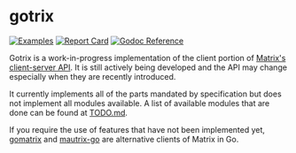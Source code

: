 # gotrix

[![Examples](https://img.shields.io/badge/Example-__examples%2F-blueviolet?style=flat-square)][example-link]
[![Report Card](https://goreportcard.com/badge/github.com/chanbakjsd/gotrix?style=flat-square)][report-link]
[![Godoc Reference](https://img.shields.io/badge/godoc-reference-blue?style=flat-square)][doc-link]

[example-link]: https://github.com/chanbakjsd/gotrix/tree/master/_examples
[report-link]: https://goreportcard.com/report/github.com/chanbakjsd/gotrix
[doc-link]: https://pkg.go.dev/github.com/chanbakjsd/gotrix

Gotrix is a work-in-progress implementation of the client portion of [Matrix's client-server API][spec-link].
It is still actively being developed and the API may change especially when they are recently introduced.

It currently implements all of the parts mandated by specification but does not implement all modules available.
A list of available modules that are done can be found at [TODO.md][todo-link].

If you require the use of features that have not been implemented yet,
[gomatrix][gomatrix-link] and [mautrix-go][mautrixgo-link] are alternative clients of Matrix in Go.

[spec-link]: https://matrix.org/docs/spec/client_server/r0.6.1
[todo-link]: https://github.com/chanbakjsd/gotrix/blob/master/TODO.md
[gomatrix-link]: https://github.com/matrix-org/gomatrix
[mautrixgo-link]: https://github.com/tulir/mautrix-go

